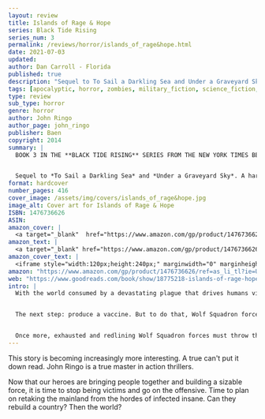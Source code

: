 ```yaml
---
layout: review
title: Islands of Rage & Hope
series: Black Tide Rising
series_num: 3
permalink: /reviews/horror/islands_of_rage&hope.html
date: 2021-07-03
updated: 
author: Dan Carroll - Florida
published: true
description: "Sequel to To Sail a Darkling Sea and Under a Graveyard Sky. A hardened group of survivors fights back against a zombie plague that has brought down civilization."
tags: [apocalyptic, horror, zombies, military_fiction, science_fiction, john_ringo]
type: review
sub_type: horror
genre: horror
author: John Ringo
author_page: john_ringo
publisher: Baen
copyright: 2014
summary: |
  BOOK 3 IN THE **BLACK TIDE RISING** SERIES FROM THE NEW YORK TIMES BEST-SELLING AUTHOR.


  Sequel to *To Sail a Darkling Sea* and *Under a Graveyard Sky*. A hardened group of survivors fights back against a zombie plague that has brought down civilization.
format: hardcover
number_pages: 416
cover_image: /assets/img/covers/islands_of_rage&hope.jpg
image_alt: Cover art for Islands of Rage & Hope
ISBN: 1476736626
ASIN: 
amazon_cover: |
  <a target="_blank"  href="https://www.amazon.com/gp/product/1476736626/ref=as_li_tl?ie=UTF8&camp=1789&creative=9325&creativeASIN=1476736626&linkCode=as2&tag=floridan21-20&linkId=1fefb3ee78b248a5e4d2f887b3f6b436"><img border="0" src="//ws-na.amazon-adsystem.com/widgets/q?_encoding=UTF8&MarketPlace=US&ASIN=1476736626&ServiceVersion=20070822&ID=AsinImage&WS=1&Format=_SL250_&tag=floridan21-20" ></a>
amazon_text: |
  <a target="_blank" href="https://www.amazon.com/gp/product/1476736626/ref=as_li_tl?ie=UTF8&camp=1789&creative=9325&creativeASIN=1476736626&linkCode=as2&tag=floridan21-20&linkId=edc51665913d48eaebb3ac05983b13d3">Islands of Rage and Hope (3) (Black Tide Rising)</a>
amazon_cover_text: |
  <iframe style="width:120px;height:240px;" marginwidth="0" marginheight="0" scrolling="no" frameborder="0" src="//ws-na.amazon-adsystem.com/widgets/q?ServiceVersion=20070822&OneJS=1&Operation=GetAdHtml&MarketPlace=US&source=ac&ref=tf_til&ad_type=product_link&tracking_id=floridan21-20&marketplace=amazon&amp;region=US&placement=1476736626&asins=1476736626&linkId=23c7ce276db6e8f7030d14f4054b59f3&show_border=false&link_opens_in_new_window=false&price_color=333333&title_color=0066c0&bg_color=ffffff"></iframe>
amazon: "https://www.amazon.com/gp/product/1476736626/ref=as_li_tl?ie=UTF8&tag=floridan21-20&camp=1789&creative=9325&linkCode=as2&creativeASIN=1476736626&linkId=f79016e449db395b759c3bacb7f3c3a9"
web: "https://www.goodreads.com/book/show/18775218-islands-of-rage-hope"
intro: |
  With the world consumed by a devastating plague that drives humans violently insane, what was once a band of desperate survivors bobbing on a dark Atlantic ocean has now become Wolf Squadron, the only hope for the salvation of the human race. Banding together with what remains of the U.S. Navy, Wolf Squadron, and its leader Steve Smith, not only plans to survive—he plans to retake the mainland from the infected, starting with North America.


  The next step: produce a vaccine. But to do that, Wolf Squadron forces led by Smith’s terrifyingly precocious daughters Sophia and Faith, must venture into a sea of the infected to obtain and secure the needed materials. And if some of the rescued survivors turn out to be more than they seem, Smith just might be able to pull off his plan.


  Once more, exhausted and redlining Wolf Squadron forces must throw themselves into battle, scouring the islands of the Atlantic for civilization's last hope.
---
```


This story is becoming increasingly more interesting. A true can't put it down read. John Ringo is a true master in action thrillers.

Now that our heroes are bringing people together and building a sizable force, it is time to stop being victims and go on the offensive. Time to plan on retaking the mainland from the hordes of infected insane. Can they rebuild a country? Then the world?
